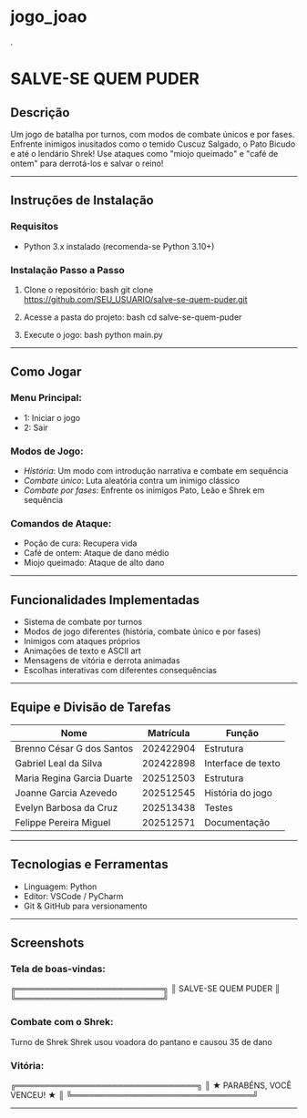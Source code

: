 # jogo_joao
.
# SALVE-SE QUEM PUDER

## Descrição
Um jogo de batalha por turnos, com modos de combate únicos e por fases. Enfrente inimigos inusitados como o temido Cuscuz Salgado, o Pato Bicudo e até o lendário Shrek! Use ataques como "miojo queimado" e "café de ontem" para derrotá-los e salvar o reino!

---

## Instruções de Instalação

### Requisitos
- Python 3.x instalado (recomenda-se Python 3.10+)

### Instalação Passo a Passo

1. Clone o repositório:
bash
git clone https://github.com/SEU_USUARIO/salve-se-quem-puder.git


2. Acesse a pasta do projeto:
bash
cd salve-se-quem-puder


3. Execute o jogo:
bash
python main.py


---

##  Como Jogar

### Menu Principal:
- 1: Iniciar o jogo
- 2: Sair

### Modos de Jogo:
- *História*: Um modo com introdução narrativa e combate em sequência
- *Combate único*: Luta aleatória contra um inimigo clássico
- *Combate por fases*: Enfrente os inimigos Pato, Leão e Shrek em sequência

### Comandos de Ataque:
- Poção de cura: Recupera vida
- Café de ontem: Ataque de dano médio
- Miojo queimado: Ataque de alto dano

---

## Funcionalidades Implementadas

- Sistema de combate por turnos
- Modos de jogo diferentes (história, combate único e por fases)
- Inimigos com ataques próprios
- Animações de texto e ASCII art
- Mensagens de vitória e derrota animadas
- Escolhas interativas com diferentes consequências

---

## Equipe e Divisão de Tarefas

| Nome                   |      Matrícula     |    Função                         |
|-------------------|     -----------         |--------------------------------|
| Brenno César G dos Santos|    202422904     | Estrutura  |
| Gabriel Leal da Silva|        202422898     | Interface de texto |
| Maria Regina Garcia Duarte|   202512503     | Estrutura        |
| Joanne Garcia Azevedo     |   202512545     | História do jogo       |
| Evelyn Barbosa da Cruz    |   202513438     | Testes
| Felippe Pereira Miguel    |   202512571     | Documentação        |
---

## Tecnologias e Ferramentas

- Linguagem: Python
- Editor: VSCode / PyCharm
- Git & GitHub para versionamento

---

## Screenshots

### Tela de boas-vindas:

╔══════════════════════════╗
║    SALVE-SE QUEM PUDER   ║
╚══════════════════════════╝


### Combate com o Shrek:

Turno de Shrek
Shrek usou voadora do pantano e causou 35 de dano


### Vitória:

╔════════════════════════════════╗
║    ★ PARABÉNS, VOCÊ VENCEU! ★  ║
╚════════════════════════════════╝


---
